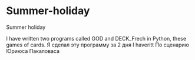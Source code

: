 # Summer-holiday
Summer holiday

I have written two programs called GOD and DECK_Frech in Python, these games of cards.
Я сделал эту программу за 2 дня I  haveritt 
По сценарию Юриюса Пакаловаса
